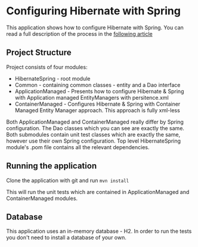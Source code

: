 # Configuring Hibernate with Spring

This application shows how to configure Hibernate with Spring.
You can read a full description of the process in the [following article](https://allaroundjava.com/hibernate-jpa-spring-tutorial/)

## Project Structure
Project consists of four modules:
- HibernateSpring - root module
- Common - containing common classes - entity and a Dao interface
- ApplicationManaged - Presents how to configure Hibernate & Spring with Application managed EntityManagers with persitence.xml
- ContainerManaged - Configures Hibernate & Spring with Container Managed Entity Manager approach. This approach is fully xml-less

Both ApplicationManaged and ContainerManaged really differ by Spring configuration. The Dao classes which you can see are exactly the same.
Both submodules contain unit test classes which are exactly the same, however use their own Spring configuration.
Top level HibernateSpring module's .pom file contains all the relevant dependencies.

## Running the application
Clone the application with git and run
```mvn install```

This will run the unit tests which are contained in ApplicationManaged and ContainerManaged modules.

## Database
This application uses an in-memory database - H2. In order to run the tests you don't need to install a database of your own.
